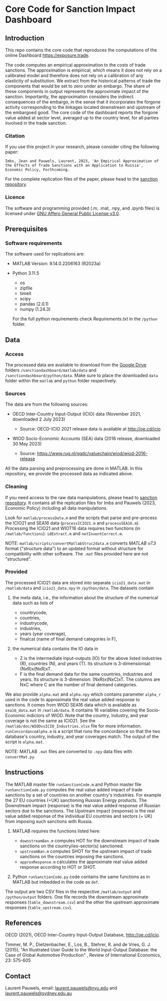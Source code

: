 # Core Code for Sanction Impact Dashboard

## Introduction

This repo contains the core code that reproduces the computations of the online Dashboard https://exposure.trade. 

The code computes an empirical approximation to the costs of trade sanctions. The approximation is empirical, which means it does not rely on a calibrated model and therefore does not rely on a calibration of any elasticity of substitution. We extract from the historical patterns of trade the components that would be set to zero under an embargo. The share of these components in output represents the approximate impact of the sanction. Importantly, the approximation considers the indirect consequences of the embargo, in the sense that it incorporates the forgone activity corresponding to the linkages located downstream and upstream of the embargoed good. The core code of the dashboard reports the forgone value added at sector level, averaged up to the country level, for all parties involved in the trade sanction.


### Citation
If you use this project in your research, please consider citing the following paper:

	Imbs, Jean and Pauwels, Laurent, 2023, 'An Empirical Approximation of the Effects of Trade Sanctions with an Application to Russia', Economic Policy, Forthcoming.

For the complete replication files of the paper, please head to the [sanction repository](https://github.com/laurentpauwels/sanctionpaper).

### Licence
The software and programming provided (.m, .mat, .npy, and .ipynb files) is licensed under [GNU Affero General Public License v3.0](https://www.gnu.org/licenses/agpl-3.0.en.htmll). 

## Prerequisites 
### Software requirements
The software used for replications are:
 - MATLAB Version: 9.14.0.2206163 (R2023a)
 - Python 3.11.5 
	- os
	- zipfile
	- timeit
	- scipy
	- pandas (2.0.1)
	- numpy (1.24.3)

	For the full python requirements check *Requirements.txt* in the `/python` folder.
	
## Data

### Access
The processed data are available to download from the [Google Drive](https://drive.google.com/drive/folders/1_SH2RaFT4RN5Mwa2SYWzUfHm8LzAU2WK?usp=share_link) folders `/sanctiondashboard/matlab/data` and `/sanctiondashboard/python/data`. Make sure to place the downloaded `data` folder within the `matlab` and `python` folder respectively. 

### Sources
The data are from the following sources:

- OECD Inter-Country Input-Output (ICIO) data (November 2021, downloaded 2 July 2023) 
	- Source: OECD-ICIO 2021 release data is available at <http://oe.cd/icio>

- WIOD Socio-Economic Accounts (SEA) data (2016 release, downloaded 30 May 2023)
	- Source: <https://www.rug.nl/ggdc/valuechain/wiod/wiod-2016-release>

All the data parsing and preprocessing are done in MATLAB. In this repository, we provide the processed data as indicated above. 

### Cleaning
If you need access to the raw data manipulations, please head to [sanction repository](https://github.com/laurentpauwels/sanctions). It contains all the replication files for Imbs and Pauwels (2023, Economic Policy) including all data manipulations. 

Look for `matlab/processData.m` and the scripts that parse and pre-process the ICIO21 and SEA16 data (`processICIO21.m` and `processSEA16.m`). Processing the ICIO21 and WIOT16 data requires two functions (in `/matlab/functions`): `idExtract.m` and  `netInventCorrect.m`. 

NOTE: `matlab/scripts/convertMatlabStruc2data.m` converts *MATLAB v7.3* format ("structure data") to an updated format without structure for compatibility with other software. The `.mat` files provided here are not "structured".

### Provided
The processed ICIO21 data are stored into separate `icio21_data.mat` in `/matlab/data` and `icio21_data.npy` in `/python/data`. The datasets contain

1. the meta data, i.e., the information about the structure of the numerical data such as lists of 
	- countrycode, 
	- countries, 
	- industrycode, 
	- industries,
	- years (year coverage), 
	- finalcat (name of final demand categories in F), 

2. the numerical data contains the IO data in 
	- Z is the intermediate input-outputs (IO) for the above listed industries (R), countries (N), and years (T). Its structure is 3-dimensionsal: (NxR)x(NxR)xT. 
	- F is the final demand data for the same countries, industries and years. Its structure is 3-dimension: (NxR)x(NxC)xT. The columns are NxC where C are the number of final demand categories.

We also provide `alpha.mat` and `alpha.npy` which contains parameter `alpha_r` used in the code to approximate the real value added response to sanctions. It comes from WIOD SEA16 data which is available as `sea16_data.mat` in `/matlab/data`. It contains 16 variables covering the Socio-Economic indictors of WIOD. Note that the country, industry, and year coverage is not the same as ICIO21. See the `/matlab/doc/WIODvsICIO_Industries.xlsx` file for more information. `runConcordanceAlpha.m` is a script that runs the concordance so that the two database's country, industry, and year coverages match. The output of the script is  `alpha.mat`.
  
NOTE: MATLAB `.mat` files are converted to `.npy` data files with `convertMat.py`.


## Instructions


The MATLAB master file `runSanctionCode.m` and Python master file `runSanctionCode.py` computes the real value added impact of trade sanctions by a set of countries on another country's industries. For example the 27 EU countries (+UK) sanctioning Russian Energy products. The Downstream impact (response) is the real value added response of Russian sectors due to the sanctions. The Upstream impact (response) is the real value added response of the individual EU countries and sectors (+ UK) from imposing such sanctions with Russia. 

1. MATLAB requires the functions listed here: 
	- `downstreamBan.m` computes HOT for the downstream impact of trade sanctions on the country/ies-sector(s) sanctioned.
	- `upstreamBan.m` computes SHOT for the upstream impact of trade sanctions on the countries imposing the sanctions.
	- `approxResponse.m` calculates the approximate real value added response according to HOT or SHOT.

2. Python `runSanctionCode.py` code contains the same functions as in MATLAB but imbedded in the code as `def`. 

The output are two CSV files in the respective `/matlab/output` and `/python/output` folders. One file records the downstream approximate responses (`table_downstream.csv`) and the other the upstream approximate responses (`table_upstream.csv`). 


## References

OECD (2021), OECD Inter-Country Input-Output Database, http://oe.cd/icio.

Timmer, M. P., Dietzenbacher, E., Los, B., Stehrer, R. and de Vries, G. J. (2015), "An Illustrated User Guide to the World Input-Output Database: the Case of Global Automotive Production" , Review of International Economics, 23: 575-605

## Contact
Laurent Pauwels, email: <laurent.pauwels@nyu.edu> and <laurent.pauwels@sydney.edu.au>

